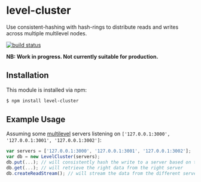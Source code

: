 # level-cluster

Use consistent-hashing with hash-rings to distribute reads and writes across
multiple multilevel nodes.

[![build status](https://secure.travis-ci.org/eugeneware/level-cluster.png)](http://travis-ci.org/eugeneware/level-cluster)

**NB: Work in progress. Not currently suitable for production.**

## Installation

This module is installed via npm:

``` bash
$ npm install level-cluster
```

## Example Usage

Assuming some [multilevel](https://github.com/juliangruber/multilevel) servers listening
on `['127.0.0.1:3000', '127.0.0.1:3001', '127.0.0.1:3002']`:

``` js
var servers = ['127.0.0.1:3000', '127.0.0.1:3001', '127.0.0.1:3002'];
var db = new LevelCluster(servers);
db.put(...); // will consistently hash the write to a server based on the key
db.get(...); // will retrieve the right data from the right server
db.createReadStream(); // will stream the data from the different servers and create a unified stream
```
